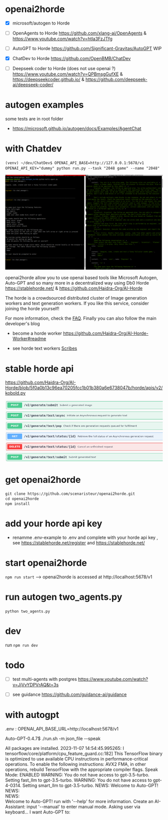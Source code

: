 # openai2horde

- [X] microsoft/autogen to Horde
- [ ] OpenAgents to Horde https://github.com/xlang-ai/OpenAgents & https://www.youtube.com/watch?v=htla3FzJTfg
- [ ] AutoGPT to Horde https://github.com/Significant-Gravitas/AutoGPT WIP
- [X] ChatDev to Horde https://github.com/OpenBMB/ChatDev
- [ ] Deepseek coder to Horde  (does not use openai ?) https://www.youtube.com/watch?v=QPBmsgGufXE & https://deepseekcoder.github.io/ & https://github.com/deepseek-ai/deepseek-coder/


# autogen examples
some tests are in root folder
- https://microsoft.github.io/autogen/docs/Examples/AgentChat

# with Chatdev
`(venv) ~/dev/ChatDev$ OPENAI_API_BASE=http://127.0.0.1:5678/v1 OPENAI_API_KEY="dummy" python run.py --task "2048 game" --name "2048"`

![Alt text](image-1.png)

openai2horde allow you to use openai based tools like Microsoft Autogen, Auto-GPT and so many more in a decentralized way using Db0 Horde https://stablehorde.net/ & https://github.com/Haidra-Org/AI-Horde

The horde is a crowdsourced distributed cluster of Image generation workers and text generation workers. If you like this service, consider joining the horde yourself!

For more information, check the [FAQ](https://github.com/Haidra-Org/AI-Horde/blob/main/FAQ.md). Finally you can also follow the main developer's blog

- become a  horde worker https://github.com/Haidra-Org/AI-Horde-Worker#readme

- see horde text workers [Scribes](https://stablehorde.net/api/v2/workers?type=text)

# stable horde api

https://github.com/Haidra-Org/AI-Horde/blob/5f0a0b13c96ea70205fcc1b01b380a6e6738047b/horde/apis/v2/kobold.py

![Alt text](image.png)


# get openai2horde
```
git clone https://github.com/scenaristeur/openai2horde.git
cd openai2horde
npm install

```

# add your horde api key
- renamme .env-example to .env
and complete with your horde api key , see https://stablehorde.net/register and https://stablehorde.net/

# start openai2horde
`npm run start`
--> openai2horde is accessed at http://localhost:5678/v1

# run autogen two_agents.py
`python two_agents.py`





# dev
run `npm run dev`

# todo
- [ ] test multi-agents with postgres https://www.youtube.com/watch?v=JjVvYDPVrAQ&t=3s
- [ ] see guidance https://github.com/guidance-ai/guidance




# with autogpt
.env : OPENAI_API_BASE_URL=http://localhost:5678/v1

Auto-GPT-0.4.7$ ./run.sh -m json_file --speak

All packages are installed.
2023-11-07 14:54:45.995265: I tensorflow/core/platform/cpu_feature_guard.cc:182] This TensorFlow binary is optimized to use available CPU instructions in performance-critical operations.
To enable the following instructions: AVX2 FMA, in other operations, rebuild TensorFlow with the appropriate compiler flags.
Speak Mode:  ENABLED
WARNING:  You do not have access to gpt-3.5-turbo. Setting fast_llm to gpt-3.5-turbo.
WARNING:  You do not have access to gpt-4-0314. Setting smart_llm to gpt-3.5-turbo.
NEWS:  Welcome to Auto-GPT!
NEWS:  
NEWS:  
Welcome to Auto-GPT!  run with '--help' for more information.
Create an AI-Assistant:  input '--manual' to enter manual mode.
  Asking user via keyboard...
I want Auto-GPT to:



